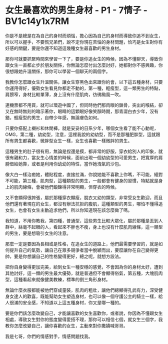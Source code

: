 # 女生最喜欢的男生身材 - P1 - 7情子 - BV1c14y1x7RM

你是不是總是在為自己的身材而煩惱，擔心因為自己的身材而導致你追不到女生，所以可以握手，不要慌兄弟們，說不定你現在苦惱的身材問題，恰巧是女生對你有好感的關鍵，要是你還不知道這幾種女生最喜歡的男生身材。

那你可就要抓緊時間來學習一下了，要是你追女生的時候，因為不懂聊天，導致你跟女生一直都止步於朋友關係，你無論怎麼付出怎麼討好，她都對你不感興趣，你很想跟她升溫關係，那你可以學習一個聊天的兩個字。

我教你怎麼跟女生升溫關係，讓女生穿黑色出來跟你約會，以下這五種身材，只要你運用得好，優勢女生看見你都走不動的，第一種，輕瘦型，這一類男生的特點，肩膀窄，身材比較單薄，身上沒有什麼肌肉，彷彿颱風一吹。

連機票都不用買，就可以環遊中國了，但同時他們那肉眼的鎖骨，突出的喉結，卻又在無時無刻的暗示著你，眼睛的這顆眼好像笑顏時期，那青澀白衣少年，沒有錯，輕瘦型的男生，自帶少年感，無論膚色如何。

只要你搭配上襯衫和休閒褲，就是妥妥的日系少年，哪個女生看了能不心動呢，OMG，第二種，幼幼型，注意，這裡我說的幼幼型，而不是那種肥胖型，這就跟所有男生都喜歡，微胖型女生一樣，女生也喜歡一樣微胖的男生。

這種男生的肚子很有用，無論是捏還是摸，都非常的舒服，穿衣給別人的印象，就很有親和力，當女生心情差的時候，面前出現一個幼幼型的可愛男生，把寬厚的肩膀借給她靠，或者是利用你幼幼的特性，當作她洩氣的沙包。

像大白一樣治癒她，體貼程度，直接拉滿，你說她能不喜歡上你嗎，不可能，絕對不可能，第三種，肌肉型，這種類型的男生，一般都會有健身的習慣，特點就是身上的肌肉線條，會被他們鍛鍊得非常明顯，但穿衣的時候。

又不會顯得很誇張，屬於那種穿衣顯瘦，脫衣又幼的類型，非常受女生歡迎，而且他們還有著現在的女生，都沒有辦法抗拒的腹肌，這種類型的男生，哪怕不懂得追女生，也會有女生主動追求他們，所以你知道現在該怎麼做了嗎。

我知道，不用你教我，第四種，普通型，這些男生比較大眾化，屬於那種是丟到人群中，絲毫不起眼的人，看起來不胖也不瘦，身上也沒有什麼肌肉線條，這一類型的男生，要是想吸引女生的注意。

那麼一定是要因為長相或是性格，在追女生的道路上，他們最需要學習的，就是如何提升自己的氣勢，讓自己在眾多競爭者當中脫穎而出，要麼讓你在自己變得更帥，要是你想讓自己的性格變得更好，總之呢，就想方設法。

把你自身變得更加完美，給到女生一種安穩的感覺，不會因為你的身材太好，遭到其他討好，這一類的男生最大優勢，就是普通但不會顯得俗氣，第五種，大塊肌肉型，這種看起來就像健美教練，標準的倒三角形身材。

無論什麼衣服都能被他們穿成童裝，肌肉的粗壯，讓他們總顯得孔武有力，深受健身女達人的歡喜，既能幫助女生塑造身材，也可以像一個守護公主的騎士一樣，給人很滿的安全感，不知道以上這五種身材，你又是哪一種的。

要是你們該怎麼改變自己，才能讓喜歡的女生喜歡你，或者說，你因為不懂跟女生相處，導致女生對你的態度變得愛搭不理，那你可以相信七個，就女生三個字，我教你怎麼改變自己，讓你喜歡的女生，主動來對你撒嬌喊哥哥。

我是七哥，你們的情感對手，情感問題找我。